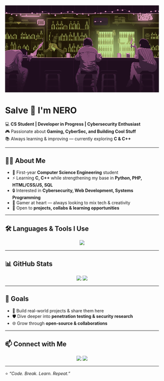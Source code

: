 <!-- Banner -->
![banner](https://raw.githubusercontent.com/imNero1/imNero1/main/mid.gif) <!-- Replace with your own banner -->

# Salve 🙏 I'm NERO  

💻 **CS Student | Developer in Progress | Cybersecurity Enthusiast**  
🎮 Passionate about **Gaming, CyberSec, and Building Cool Stuff**  
📚 Always learning & improving — currently exploring **C & C++**  

---

## 🧑‍💻 About Me  
- 🌱 First-year **Computer Science Engineering** student  
- ⚡ Learning **C, C++** while strengthening my base in **Python, PHP, HTML/CSS/JS, SQL**  
- 🔒 Interested in **Cybersecurity, Web Development, Systems Programming**  
- 🎯 Gamer at heart — always looking to mix tech & creativity  
- 🤝 Open to **projects, collabs & learning opportunities**  

---

## 🛠️ Languages & Tools I Use  
<p align="center">
<img src="https://skillicons.dev/icons?i=mysql,python,php,js,html,css,c,cpp,linux,git,github,vscode&theme=dark" />
</p>

---

## 📊 GitHub Stats  

<p align="center">
  <img height="180em" src="https://github-readme-stats.vercel.app/api?username=imNero1&show_icons=true&theme=synthwave&hide_border=true&count_private=true" />
  <img height="180em" src="https://github-readme-streak-stats.herokuapp.com/?user=imNero1&theme=synthwave&hide_border=true" />
</p>

---

## 🎯 Goals  
- 🚀 Build real-world projects & share them here  
- 🛡️ Dive deeper into **penetration testing & security research**  
- 🌐 Grow through **open-source & collaborations**  

---

## 📫 Connect with Me  
<p align="center">
<a href="https://github.com/YourUsername"><img src="https://img.shields.io/badge/GitHub-%2312100E.svg?&style=for-the-badge&logo=github&logoColor=white" /></a>
<a href="mailto:nerolimbo1@gmail.com"><img src="https://img.shields.io/badge/Email-D14836?style=for-the-badge&logo=gmail&logoColor=white" /></a>
<!-- Add LinkedIn / Website if you want -->
</p>

---

⭐ *“Code. Break. Learn. Repeat.”*

